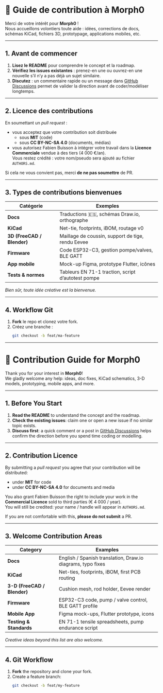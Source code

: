 # 🤝 Guide de contribution à Morph0

Merci de votre intérêt pour **Morph0** !  
Nous accueillons volontiers toute aide : idées, corrections de docs, schémas
KiCad, fichiers 3D, prototypage, applications mobiles, etc.

---

## 1. Avant de commencer

1. **Lisez le README** pour comprendre le concept et la roadmap.  
2. **Vérifiez les issues existantes** : prenez-en une ou ouvrez-en une
   nouvelle s’il n’y a pas déjà un sujet similaire.  
3. **Discutez** : un commentaire rapide ou un message dans
   [GitHub Discussions](../../discussions) permet de valider la direction avant
   de coder/modéliser longtemps.

---

## 2. Licence des contributions

En soumettant un _pull request_ :

* vous acceptez que votre contribution soit distribuée
  - sous **MIT** (code)  
  - sous **CC BY-NC-SA 4.0** (documents, médias)
* vous autorisez Fabien Buisson à intégrer votre travail dans la
  **Licence Commerciale** vendue à des tiers (4 000 €/an).  
  Vous restez crédité : votre nom/pseudo sera ajouté au fichier `AUTHORS.md`.

Si cela ne vous convient pas, merci **de ne pas soumettre** de PR.

---

## 3. Types de contributions bienvenues

| Catégorie | Exemples |
|-----------|----------|
| **Docs** | Traductions 🇪🇸, schémas Draw.io, orthographe |
| **KiCad** | Net-tie, footprints, iBOM, routage v0 |
| **3D (FreeCAD / Blender)** | Maillage de coussin, support de tige, rendu Eevee |
| **Firmware** | Code ESP32-C3, gestion pompe/valves, BLE GATT |
| **App mobile** | Mock-up Figma, prototype Flutter, icônes |
| **Tests & normes** | Tableurs EN 71-1 traction, script d’autotest pompe |

_Bien sûr, toute idée créative est la bienvenue._

---

## 4. Workflow Git

1. **Fork** le repo et clonez votre fork.  
2. Créez une branche :  
   ```bash
   git checkout -b feat/ma-feature

---

# 🤝 Contribution Guide for Morph0

Thank you for your interest in **Morph0**!  
We gladly welcome any help: ideas, doc fixes, KiCad schematics, 3-D models,
prototyping, mobile apps, and more.

---

## 1. Before You Start

1. **Read the README** to understand the concept and the roadmap.  
2. **Check the existing issues**: claim one or open a new issue if no similar
   topic exists.  
3. **Discuss first**: a quick comment or a post in
   [GitHub Discussions](../../discussions) helps confirm the direction before
   you spend time coding or modelling.

---

## 2. Contribution Licence

By submitting a _pull request_ you agree that your contribution will be
distributed:

* under **MIT** for code  
* under **CC BY-NC-SA 4.0** for documents and media  

You also grant Fabien Buisson the right to include your work in the
**Commercial Licence** sold to third parties (€ 4 000 / year).  
You will still be credited: your name / handle will appear in `AUTHORS.md`.

If you are not comfortable with this, **please do not submit** a PR.

---

## 3. Welcome Contribution Areas

| Category | Examples |
|----------|----------|
| **Docs** | English / Spanish translation, Draw.io diagrams, typo fixes |
| **KiCad** | Net-ties, footprints, iBOM, first PCB routing |
| **3-D (FreeCAD / Blender)** | Cushion mesh, rod holder, Eevee render |
| **Firmware** | ESP32-C3 code, pump / valve control, BLE GATT profile |
| **Mobile App** | Figma mock-ups, Flutter prototype, icons |
| **Testing & Standards** | EN 71-1 tensile spreadsheets, pump endurance script |

_Creative ideas beyond this list are also welcome._

---

## 4. Git Workflow

1. **Fork** the repository and clone your fork.  
2. Create a feature branch:  
   ```bash
   git checkout -b feat/my-feature
